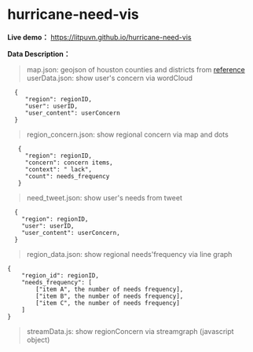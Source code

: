# hurricane-need-vis

**Live demo：** https://litpuvn.github.io/hurricane-need-vis

**Data Description：**
<br>
>map.json: geojson of houston counties and districts from
  [reference](https://github.com/codeforamerica/click_that_hood/blob/master/public/data/houston.geojson) <br>
>userData.json: show user's concern via wordCloud 
```
  {
     "region": regionID,
     "user": userID,
     "user_content": userConcern
  }
``` 
>region_concern.json: show regional concern via map and dots
```
   {
     "region": regionID,
     "concern": concern items,
     "context": " lack",
     "count": needs_frequency
   }
```
>need_tweet.json: show user's needs from tweet
```
  {
    "region": regionID,
    "user": userID,
    "user_content": userConcern,
  }
```
>region_data.json: show regional needs'frequency via line graph
```
{
    "region_id": regionID,
    "needs_frequency": [
        ["item A", the number of needs frequency],
        ["item B", the number of needs frequency],
        ["item C", the number of needs frequency]
    ]
}
```
>streamData.js: show regionConcern via streamgraph (javascript object)
  
  
    
